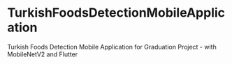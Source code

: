 # TurkishFoodsDetectionMobileApplication
Turkish Foods Detection Mobile Application for Graduation Project - with MobileNetV2 and Flutter
